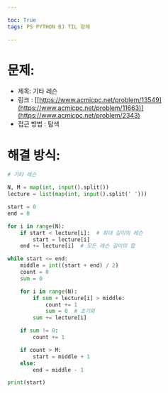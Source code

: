 ```yaml
---

toc: True
tags: PS PYTHON BJ TIL 항해

---
```



# 문제:
* 제목: 기타 레슨
* 링크 : [[https://www.acmicpc.net/problem/13549](https://www.acmicpc.net/problem/11663)](https://www.acmicpc.net/problem/2343)
* 접근 방법 : 탐색

# 해결 방식:



```python
# 기타 레슨

N, M = map(int, input().split())
lecture = list(map(int, input().split(' ')))

start = 0
end = 0

for i in range(N):
    if start < lecture[i]:  # 최대 길이의 레슨
        start = lecture[i]
    end += lecture[i]  # 모든 레슨 길이의 합

while start <= end:
    middle = int((start + end) / 2)
    count = 0
    sum = 0

    for i in range(N):
        if sum + lecture[i] > middle:
            count += 1
            sum = 0  # 초기화
        sum += lecture[i]

    if sum != 0:
        count += 1

    if count > M:
        start = middle + 1
    else:
        end = middle - 1

print(start)


```
